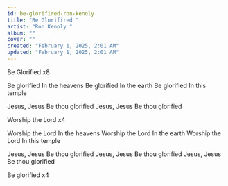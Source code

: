 ```yaml
---
id: be-glorifired-ron-kenoly
title: "Be Glorifired "
artist: "Ron Kenoly "
album: ""
cover: ""
created: "February 1, 2025, 2:01 AM"
updated: "February 1, 2025, 2:01 AM"
---
```


Be Glorified x8

Be glorified
In the heavens
Be glorified
In the earth
Be glorified
In this temple

Jesus, Jesus
Be thou glorified
Jesus, Jesus
Be thou glorified

Worship the Lord x4 

Worship the Lord
In the heavens
Worship the Lord
In the earth
Worship the Lord
In this temple

Jesus, Jesus
Be thou glorified
Jesus, Jesus
Be thou glorified
Jesus, Jesus
Be thou glorified

Be glorified x4 